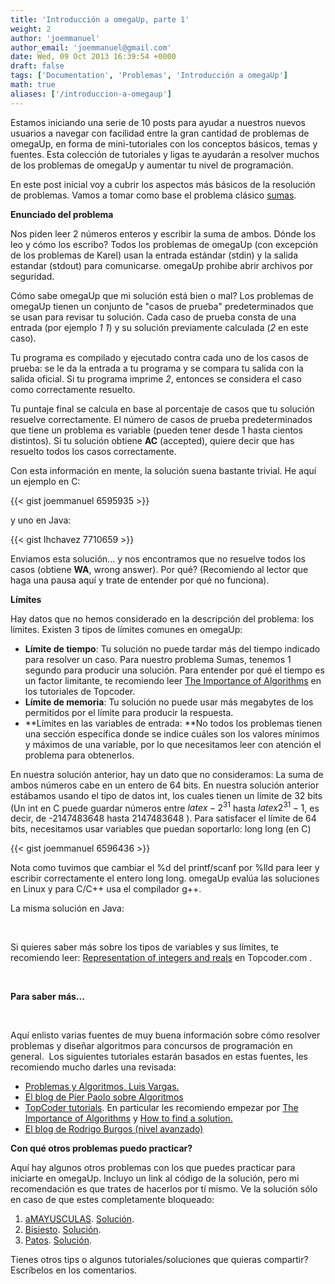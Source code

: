 ```yaml
---
title: 'Introducción a omegaUp, parte 1'
weight: 2
author: 'joemmanuel'
author_email: 'joemmanuel@gmail.com'
date: Wed, 09 Oct 2013 16:39:54 +0000
draft: false
tags: ['Documentation', 'Problemas', 'Introducción a omegaUp']
math: true
aliases: ['/introduccion-a-omegaup']
---
```


Estamos iniciando una serie de 10 posts para ayudar a nuestros nuevos usuarios a navegar con facilidad entre la gran cantidad de problemas de omegaUp, en forma de mini-tutoriales con los conceptos básicos, temas y fuentes. Esta colección de tutoriales y ligas te ayudarán a resolver muchos de los problemas de omegaUp y aumentar tu nivel de programación.

<!--more-->

En este post inicial voy a cubrir los aspectos más básicos de la resolución de problemas. Vamos a tomar como base el problema clásico [sumas](https://omegaup.com/arena/problem/sumas2#).

**Enunciado del problema**

Nos piden leer 2 números enteros y escribir la suma de ambos. Dónde los leo y cómo los escribo? Todos los problemas de omegaUp (con excepción de los problemas de Karel) usan la entrada estándar (stdin) y la salida estandar (stdout) para comunicarse. omegaUp prohibe abrir archivos por seguridad.

Cómo sabe omegaUp que mi solución está bien o mal? Los problemas de omegaUp tienen un conjunto de "casos de prueba" predeterminados que se usan para revisar tu solución. Cada caso de prueba consta de una entrada (por ejemplo _1 1_) y su solución previamente calculada (_2_ en este caso).

Tu programa es compilado y ejecutado contra cada uno de los casos de prueba: se le da la entrada a tu programa y se compara tu salida con la salida oficial. Si tu programa imprime _2_, entonces se considera el caso como correctamente resuelto.

Tu puntaje final se calcula en base al porcentaje de casos que tu solución resuelve correctamente. El número de casos de prueba predeterminados que tiene un problema es variable (pueden tener desde 1 hasta cientos distintos). Si tu solución obtiene **AC** (accepted), quiere decir que has resuelto todos los casos correctamente.

Con esta información en mente, la solución suena bastante trivial. He aquí un ejemplo en C:

{{< gist joemmanuel 6595935 >}}

y uno en Java: 

{{< gist lhchavez 7710659 >}}

Enviamos esta solución... y nos encontramos que no resuelve todos los casos (obtiene **WA**, wrong answer). Por qué? (Recomiendo al lector que haga una pausa aquí y trate de entender por qué no funciona).

**Límites**

Hay datos que no hemos considerado en la descripción del problema: los límites. Existen 3 tipos de límites comunes en omegaUp:

*   **Límite de tiempo**: Tu solución no puede tardar más del tiempo indicado para resolver un caso. Para nuestro problema Sumas, tenemos 1 segundo para producir una solución. Para entender por qué el tiempo es un factor limitante, te recomiendo leer [The Importance of Algorithms](http://community.topcoder.com/tc?module=Static&d1=tutorials&d2=importance_of_algorithms) en los tutoriales de Topcoder.
*   **Límite de memoria**: Tu solución no puede usar más megabytes de los permitidos por el límite para producir la respuesta.
*   **Límites en las variables de entrada: **No todos los problemas tienen una sección específica donde se indice cuáles son los valores mínimos y máximos de una variable, por lo que necesitamos leer con atención el problema para obtenerlos.

En nuestra solución anterior, hay un dato que no consideramos: La suma de ambos números cabe en un entero de 64 bits. En nuestra solución anterior estábamos usando el tipo de datos int, los cuales tienen un límite de 32 bits (Un int en C puede guardar números entre $latex -2^{31}$ hasta $latex 2^{31}-1$, es decir, de -2147483648 hasta 2147483648 ). Para satisfacer el límite de 64 bits, necesitamos usar variables que puedan soportarlo: long long (en C)

{{< gist joemmanuel 6596436 >}}

Nota como tuvimos que cambiar el %d del printf/scanf por %lld para leer y escribir correctamente el entero long long. omegaUp evalúa las soluciones en Linux y para C/C++ usa el compilador g++.

La misma solución en Java:

 

Si quieres saber más sobre los tipos de variables y sus límites, te recomiendo leer: [Representation of integers and reals](http://community.topcoder.com/tc?module=Static&d1=tutorials&d2=integersReals) en Topcoder.com .

 

**Para saber más...**

 

Aquí enlisto varias fuentes de muy buena información sobre cómo resolver problemas y diseñar algoritmos para concursos de programación en general.  Los siguientes tutoriales estarán basados en estas fuentes, les recomiendo mucho darles una revisada:

*   [Problemas y Algoritmos, Luis Vargas.](https://omegaup.com/img/libropre3.pdf)
*   [El blog de Pier Paolo sobre Algoritmos](http://pier.guillen.com.mx/)
*   [TopCoder tutorials](http://community.topcoder.com/tc?module=Static&d1=tutorials&d2=alg_index). En particular les recomiendo empezar por [The Importance of Algorithms](http://community.topcoder.com/tc?module=Static&d1=tutorials&d2=importance_of_algorithms) y [How to find a solution.](http://community.topcoder.com/tc?module=Static&d1=tutorials&d2=findSolution)
*   [El blog de Rodrigo Burgos (nivel avanzado)](http://algorithmmx.blogspot.com/)

**Con qué otros problemas puedo practicar?**

Aquí hay algunos otros problemas con los que puedes practicar para iniciarte en omegaUp. Incluyo un link al código de la solución, pero mi recomendación es que trates de hacerlos por tí mismo. Ve la solución sólo en caso de que estes completamente bloqueado:

1.  [aMAYUSCULAS](https://omegaup.com/arena/problem/aMAYUSCULAS). [Solución](https://gist.github.com/joemmanuel/6596774).
2.  [Bisiesto](https://omegaup.com/arena/problem/bisiesto). [Solución](https://gist.github.com/joemmanuel/6596821).
3.  [Patos](https://omegaup.com/arena/problem/patos). [Solución](https://gist.github.com/joemmanuel/6596898).

Tienes otros tips o algunos tutoriales/soluciones que quieras compartir? Escríbelos en los comentarios.